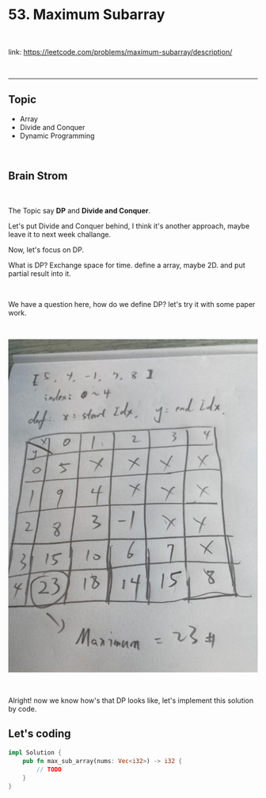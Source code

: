 # 53. Maximum Subarray

<br>

link: https://leetcode.com/problems/maximum-subarray/description/

<br>

---

## Topic

* Array
* Divide and Conquer
* Dynamic Programming

<br>

## Brain Strom

<br>

The Topic say __DP__ and __Divide and Conquer__.

Let's put Divide and Conquer behind, I think it's another approach, maybe leave it to next week challange.

Now, let's focus on DP.

What is DP? Exchange space for time. define a array, maybe 2D. and put partial result into it.

<br>

We have a question here, how do we define DP? let's try it with some paper work.

<br>

![1](imgs/053_1.jpg)

<br>

Alright! now we know how's that DP looks like, let's implement this solution by code.

## Let's coding

```rust
impl Solution {
    pub fn max_sub_array(nums: Vec<i32>) -> i32 {
        // TODO
    }
}
```